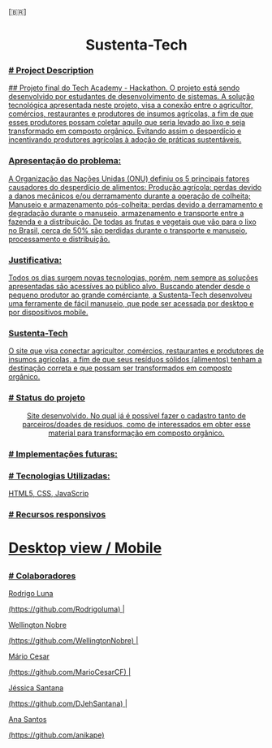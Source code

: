 [:brazil:]

<h1 align="center" color="green" size="30px">Sustenta-Tech<br></h1>
<a href="https://github.com/Wellpt/TechTeamProject"><p align="center">

<h3># Project Description</h3>
<p>## Projeto final do Tech Academy - Hackathon. O projeto está sendo desenvolvido por estudantes de desenvolvimento de sistemas. A solução tecnológica apresentada neste projeto, visa a conexão entre o agricultor, comércios, restaurantes e produtores de insumos agrícolas, a fim de que esses produtores possam coletar aquilo que seria levado ao lixo e seja transformado em composto orgânico. Evitando assim o desperdício e incentivando produtores agrícolas à adoção de práticas sustentáveis.</p>

<h3>Apresentação do problema:</h3>
<p>A Organização das Nações Unidas (ONU) definiu os 5 principais fatores causadores do desperdício de alimentos: Produção agrícola: perdas devido a danos mecânicos e/ou derramamento durante a operação de colheita; Manuseio e armazenamento pós-colheita: perdas devido a derramamento e degradação durante o manuseio, armazenamento e transporte entre a fazenda e a distribuição. De todas as frutas e vegetais que vão para o lixo no Brasil, cerca de 50% são perdidas durante o transporte e manuseio, processamento e distribuição.</p>

<h3>Justificativa:</h3>
<p>Todos os dias surgem novas tecnologias, porém, nem sempre as soluções apresentadas são acessíves ao público alvo. Buscando atender desde o pequeno produtor ao grande comérciante, a Sustenta-Tech desenvolveu uma ferramente de fácil manuseio, que pode ser acessada por desktop e por dispositivos mobile.</p>

<h3>Sustenta-Tech</h3>
<p>O site que visa conectar agricultor, comércios, restaurantes e produtores de insumos agrícolas, a fim de que seus resíduos sólidos (alimentos) tenham a destinação correta e que possam ser transformados em composto orgânico.</P>




<h3># Status do projeto</h3>
<p align="center">Site desenvolvido. No qual já é possível fazer o cadastro tanto de parceiros/doades de resíduos, como de interessados em obter esse material para transformação em composto orgânico.</p>

<h3># Implementações futuras:</h3>
<p></p>

<h3># Tecnologias Utilizadas:</h3>
<p> HTML5, CSS, JavaScrip</p>

<h3># Recursos responsivos<h1> 
<p> Desktop view / Mobile </p>


<h3># Colaboradores</h3>

<p>Rodrigo Luna</p>(https://github.com/Rodrigoluma) | <p> Wellington Nobre</p>(https://github.com/WellingtonNobre) | <p> Mário Cesar</p> (https://github.com/MarioCesarCF) | <p>Jéssica Santana</p>(https://github.com/DJehSantana) | <p>Ana Santos</p>(https://github.com/anikape)

